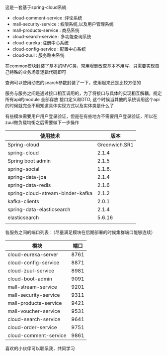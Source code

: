 
这是一套基于spring-cloud系統
- cloud-comment-service :评论系统
- mall-security-service : 权限系统,以及用户管理系统
- mall-products-service : 商品系统
- cloud-search-service : 多功能查询系统
- cloud-eureka  :注册中心系统
- cloud-config-service : 配置中心系统
- cloud-zuul :  服务路由系统

在common模块封装了基本的MVC类，常用增删改查基本不用写，只需要实现自己特殊的业务场景逻辑代码即可

查询可以使用动态的search参数封装了一下，使用起来还是比较方便的

服务与服务之间是通过接口相互调用的，为了将接口与具体的实现相互解耦，规定 所有api的module 全部存放 接口定义和DTO,
这个时候当其他的系统调用这个api的时候就完全不用知道具体实现方式以及实体类是什么了



有些模块需要用户用户登录验证，但是在有些地方不需要用户登录验证，所以在zuul做负载均衡之后需要做下一步操作


| 使用技术                     | 版本        |
| -------------------------------- | ------------- |
| Spring-cloud                     | Greenwich.SR1 |
| spring-cloud                     | 2.1.4         |
| Spring boot admin                | 2.1.5         |
| spring-social                    | 1.1.6.        |
| spring-data-jpa                  | 2.1.4         |
| spring-data-redis                | 2.1.6         |
| spring-cloud-stream-binder-kafka | 2.1.2         |
| kafka-clients                    | 2.0.1         |
| spring-data-elasticsearch        | 2.1.4         |
| elasticsearch                    | 5.6.16        |
|                                  |               |

各服务之间的端口列表：（尽量满足模块在后期部署的时候集群端口能够连续）

| 模块                     | 端口        |
| -------------------------------- | ------------- |
| cloud-eureka-server              | 8761          |
| cloud-config-service             | 8871          |
| cloud-zuul-service               | 8981          |
| cloud-boot-admin                 | 9091          |
| mall-stream-service              | 9201          |
| mall-security-service            | 9311          |
| mall-products-service            | 9421          |
| mall-voucher-service             | 9531          |
| cloud-search-service             | 9641          |
| cloud-order-service              | 9751          |
| cloud-comment-service            | 9861          |


喜欢的小伙伴可以联系我，共同学习
